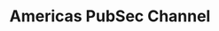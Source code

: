 ---
layout: default
title: Americas PubSec Channel
nav_exclude: false
nav_order: 96
has_children: false
parent: Americas Public Sector
last_modified_date: 1
---
